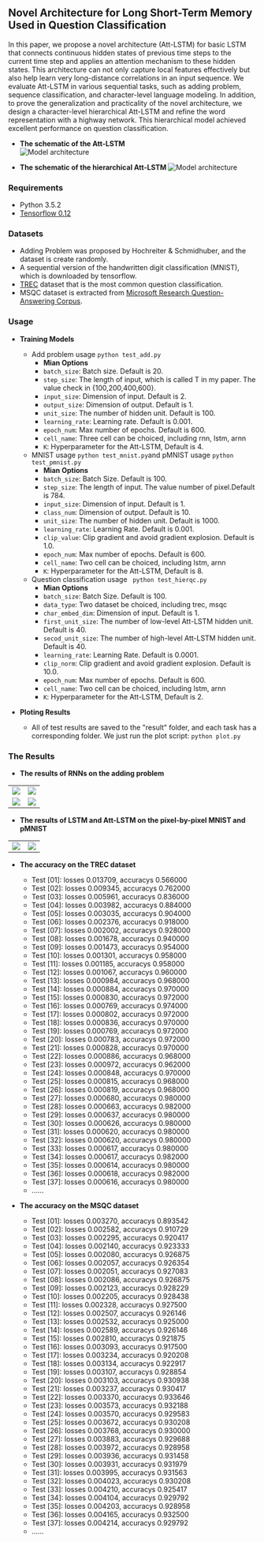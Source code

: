 ## Novel Architecture for Long Short-Term Memory Used in Question Classification
In this paper, we propose a novel architecture (Att-LSTM) for basic LSTM that connects continuous hidden states of previous time steps to the current time step and applies an attention mechanism to these hidden states. This architecture can not only capture local features effectively but also help learn very long-distance correlations in an input sequence. We evaluate Att-LSTM in various sequential tasks, such as adding problem, sequence classification, and character-level language modeling. In addition, to
prove the generalization and practicality of the novel architecture, we design a character-level hierarchical Att-LSTM and refine the word representation with a highway network. This hierarchical model achieved excellent performance on question classification.

- <b>The schematic of the Att-LSTM </b>  
![Model architecture](https://github.com/Tom957/Att-LSTM/blob/master/images/attlstm.jpg)

- <b> The schematic of the hierarchical Att-LSTM </b>
![Model architecture](https://github.com/Tom957/Att-LSTM/blob/master/images/hierarchical.jpg)


### Requirements
- Python 3.5.2
- [Tensorflow 0.12][1]

### Datasets
- Adding Problem was proposed by Hochreiter & Schmidhuber, and the dataset is create randomly. 
- A sequential version of the handwritten digit classification (MNIST), which is downloaded by tensorflow.
- [TREC][2] dataset that is the most common question classification.
- MSQC dataset is extracted from [Microsoft Research Question-Answering Corpus][3].


### Usage

- <b>Training Models</b>
  * Add problem usage ```python test_add.py```
      - <b>Mian Options</b>
      - `batch_size`: Batch size. Default is 20.
      - `step_size`: The length of input, which is called T in my paper. The value check in {100,200,400,600}.
      - `input_size`: Dimension of input. Default is 2.
      - `output_size`: Dimension of output. Default is 1.
      - `unit_size`:  The number of hidden unit. Default is 100.
      - `learning_rate`: Learning rate. Default is 0.001.
      - `epoch_num`: Max number of epochs. Default is 600.
      - `cell_name`: Three cell can be choiced, including rnn, lstm, arnn
      - `K`: Hyperparameter for the Att-LSTM, Default is 4.
  * MNIST usage  ``` python test_mnist.py ```and pMNIST usage ```python test_pmnist.py```
      - <b>Mian Options</b>
      - `batch_size`: Batch Size. Default is 100.
      - `step_size`: The length of input. The value number of pixel.Default is 784.
      - `input_size`: Dimension of input. Default is 1.
      - `class_num`: Dimension of output. Default is 10.
      - `unit_size`:  The number of hidden unit. Default is 1000.
      - `learning_rate`: Learning Rate. Default is 0.001.
      - `clip_value`: Clip gradient and avoid gradient explosion. Default is 1.0.
      - `epoch_num`: Max number of epochs. Default is 600.
      - `cell_name`: Two cell can be choiced, including lstm, arnn
      - `K`: Hyperparameter for the Att-LSTM, Default is 8.
  * Question classification usage ``` python test_hierqc.py```
      - <b>Mian Options</b>
      - `batch_size`: Batch Size. Default is 100.
      - `data_type`: Two dataset be choiced, including trec, msqc
      - `char_embed_dim`: Dimension of input. Default is 1.
      - `first_unit_size`:  The number of low-level Att-LSTM hidden unit. Default is 40.
      - `secod_unit_size`:  The number of high-level Att-LSTM hidden unit. Default is 40.
      - `learning_rate`: Learning Rate. Default is 0.0001.
      - `clip_norm`: Clip gradient and avoid gradient explosion. Default is 10.0.
      - `epoch_num`: Max number of epochs. Default is 600.
      - `cell_name`: Two cell can be choiced, including lstm, arnn
      - `K`: Hyperparameter for the Att-LSTM, Default is 2.
      
- <b>Ploting Results</b>

  * All of test results are saved to the "result" folder, and each task has a corresponding folder. We just run the plot script: ``` python plot.py ```


### The Results
- <b>The results of RNNs on the adding problem </b>

|         |    |
| ------------- | -----:|
| ![](https://github.com/Tom957/Att-LSTM/blob/master/images/Add_T100.jpg)        | ![](https://github.com/Tom957/Att-LSTM/blob/master/images/Add_T200.jpg)   |
| ![](https://github.com/Tom957/Att-LSTM/blob/master/images/Add_T400.jpg)        | ![](https://github.com/Tom957/Att-LSTM/blob/master/images/Add_T600.jpg)   |

- <b>The results of LSTM and Att-LSTM on the pixel-by-pixel MNIST and pMNIST</b>

|         |    |
| ------------- | -----:|
| ![](https://github.com/Tom957/Att-LSTM/blob/master/images/MNIST.jpg)        | ![](https://github.com/Tom957/Att-LSTM/blob/master/images/pMNIST.jpg)   |


- <b> The accuracy on the TREC dataset</b> 
  * Test [01]: losses 0.013709, accuracys 0.566000
  * Test [02]: losses 0.009345, accuracys 0.762000
  * Test [03]: losses 0.005961, accuracys 0.836000
  * Test [04]: losses 0.003982, accuracys 0.884000
  * Test [05]: losses 0.003035, accuracys 0.904000
  * Test [06]: losses 0.002376, accuracys 0.918000
  * Test [07]: losses 0.002002, accuracys 0.928000
  * Test [08]: losses 0.001678, accuracys 0.940000
  * Test [09]: losses 0.001473, accuracys 0.954000
  * Test [10]: losses 0.001301, accuracys 0.958000
  * Test [11]: losses 0.001185, accuracys 0.958000
  * Test [12]: losses 0.001067, accuracys 0.960000
  * Test [13]: losses 0.000984, accuracys 0.968000
  * Test [14]: losses 0.000884, accuracys 0.970000
  * Test [15]: losses 0.000830, accuracys 0.972000
  * Test [16]: losses 0.000769, accuracys 0.974000
  * Test [17]: losses 0.000802, accuracys 0.972000
  * Test [18]: losses 0.000836, accuracys 0.970000
  * Test [19]: losses 0.000769, accuracys 0.972000
  * Test [20]: losses 0.000783, accuracys 0.972000
  * Test [21]: losses 0.000828, accuracys 0.970000
  * Test [22]: losses 0.000886, accuracys 0.968000
  * Test [23]: losses 0.000972, accuracys 0.962000
  * Test [24]: losses 0.000848, accuracys 0.970000
  * Test [25]: losses 0.000815, accuracys 0.968000
  * Test [26]: losses 0.000819, accuracys 0.968000
  * Test [27]: losses 0.000680, accuracys 0.980000
  * Test [28]: losses 0.000663, accuracys 0.982000
  * Test [29]: losses 0.000637, accuracys 0.980000
  * Test [30]: losses 0.000626, accuracys 0.980000
  * Test [31]: losses 0.000620, accuracys 0.980000
  * Test [32]: losses 0.000620, accuracys 0.980000
  * Test [33]: losses 0.000617, accuracys 0.980000
  * Test [34]: losses 0.000617, accuracys 0.982000
  * Test [35]: losses 0.000614, accuracys 0.980000
  * Test [36]: losses 0.000618, accuracys 0.982000
  * Test [37]: losses 0.000616, accuracys 0.980000
  * ......
  
- <b> The accuracy on the MSQC dataset</b> 
  * Test [01]: losses 0.003270, accuracys 0.893542
  * Test [02]: losses 0.002582, accuracys 0.910729
  * Test [03]: losses 0.002295, accuracys 0.920417
  * Test [04]: losses 0.002140, accuracys 0.923333
  * Test [05]: losses 0.002080, accuracys 0.926875
  * Test [06]: losses 0.002057, accuracys 0.926354
  * Test [07]: losses 0.002051, accuracys 0.927083
  * Test [08]: losses 0.002086, accuracys 0.926875
  * Test [09]: losses 0.002123, accuracys 0.928229
  * Test [10]: losses 0.002205, accuracys 0.928438
  * Test [11]: losses 0.002328, accuracys 0.927500
  * Test [12]: losses 0.002507, accuracys 0.926146
  * Test [13]: losses 0.002532, accuracys 0.925000
  * Test [14]: losses 0.002589, accuracys 0.926146
  * Test [15]: losses 0.002810, accuracys 0.921875
  * Test [16]: losses 0.003093, accuracys 0.917500
  * Test [17]: losses 0.003234, accuracys 0.920208
  * Test [18]: losses 0.003134, accuracys 0.922917
  * Test [19]: losses 0.003107, accuracys 0.928854
  * Test [20]: losses 0.003103, accuracys 0.930938
  * Test [21]: losses 0.003237, accuracys 0.930417
  * Test [22]: losses 0.003370, accuracys 0.933646
  * Test [23]: losses 0.003573, accuracys 0.932188
  * Test [24]: losses 0.003570, accuracys 0.929583
  * Test [25]: losses 0.003672, accuracys 0.930208
  * Test [26]: losses 0.003768, accuracys 0.930000
  * Test [27]: losses 0.003883, accuracys 0.929688
  * Test [28]: losses 0.003972, accuracys 0.928958
  * Test [29]: losses 0.003936, accuracys 0.931458
  * Test [30]: losses 0.003931, accuracys 0.931979
  * Test [31]: losses 0.003995, accuracys 0.931563
  * Test [32]: losses 0.004023, accuracys 0.930208
  * Test [33]: losses 0.004210, accuracys 0.925417
  * Test [34]: losses 0.004104, accuracys 0.929792
  * Test [35]: losses 0.004203, accuracys 0.928958
  * Test [36]: losses 0.004165, accuracys 0.932500
  * Test [37]: losses 0.004214, accuracys 0.929792
  * ......

  
[1]:https://github.com/tensorflow/tensorflow
[2]:http://cogcomp.org/Data/QA/QC/
[3]:http://www.msmarco.org/dataset.aspx


